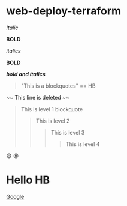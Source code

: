 # web-deploy-terraform

*Italic*

**BOLD**

_italics_

__BOLD__

***bold and italics***

> "This is a blockquotes" 
> == HB

~~ This line is deleted ~~

> This is level 1 blockquote 
> > This is level 2 
> > > This is level 3
 > > > > This is level 4 
 
 :smile:
 :angry:

 <h1>Hello HB </h1>
 <a href="https://www.google.com">Google</a>